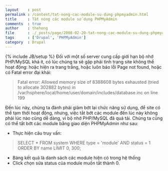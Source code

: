 ```yaml
---
layout    : post
permalink : /content/tat-nong-cac-module-su-dung-phpmyadmin.html
title     : Tắt nóng các module sử dụng PHPMyAdmin
comments  : true
author    : thehong
file      : ./_posts/page/2008-02-20-tat-nong-cac-module-su-dung-phpmyadmin.md
tags      : ['Drupal', 'PHPMyAdmin']
category  : Drupal
---
```

{% include JB/setup %}
Đối với một số server cung cấp giới hạn bộ nhớ PHP/MySQL khá ít, có lúc chúng ta sẽ gặp phải tình 
trạng site không thể hoạt động: hoặc hiện ra trang trắng, hoặc luôn báo lỗi Page not found, hoặc có 
Fatal error đại khái: 

> Fatal error: Allowed memory size of 8388608 bytes exhausted (tried to allocate 302882 bytes) 
> in /var/hsphere/local/home/user/domain/includes/database.inc on line 199

Đến lúc này, chúng ta đành phải giảm bớt lại chức năng sử dụng, để site có thể tạm thời hoạt động, 
nhưng, việc tắt bớt các module đến lúc này không phải lúc nào cũng dễ dàng, vì bộ nhớ PHP/MySQL đã 
quá tải. Chúng ta cũng có thể tắt bớt các module bằng giao diện PHPMyAdmin như sau:

- Thực hiện câu truy vấn:
> SELECT *
> FROM system
> WHERE type = 'module' AND status = 1 
> ORDER BY name LIMIT 0, 300;
-  Bảng kết quả là danh sách các module hiện có trong hệ thống
-  Click chọn sửa status của module muốn tắt thành 0.
